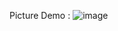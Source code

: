 Picture Demo :
![image](https://github.com/hoanggxyuuki/Students-Manager/assets/145022510/b186022b-00ff-4baf-94da-4bcb2ad15d4d)
